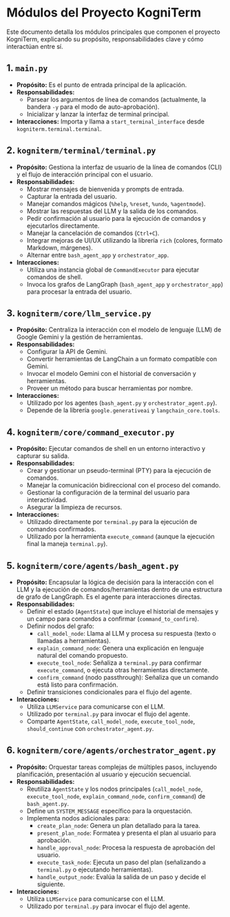 # Módulos del Proyecto KogniTerm

Este documento detalla los módulos principales que componen el proyecto KogniTerm, explicando su propósito, responsabilidades clave y cómo interactúan entre sí.

## 1. `main.py`

*   **Propósito:** Es el punto de entrada principal de la aplicación.
*   **Responsabilidades:**
    *   Parsear los argumentos de línea de comandos (actualmente, la bandera `-y` para el modo de auto-aprobación).
    *   Inicializar y lanzar la interfaz de terminal principal.
*   **Interacciones:** Importa y llama a `start_terminal_interface` desde `kogniterm.terminal.terminal`.

## 2. `kogniterm/terminal/terminal.py`

*   **Propósito:** Gestiona la interfaz de usuario de la línea de comandos (CLI) y el flujo de interacción principal con el usuario.
*   **Responsabilidades:**
    *   Mostrar mensajes de bienvenida y prompts de entrada.
    *   Capturar la entrada del usuario.
    *   Manejar comandos mágicos (`%help`, `%reset`, `%undo`, `%agentmode`).
    *   Mostrar las respuestas del LLM y la salida de los comandos.
    *   Pedir confirmación al usuario para la ejecución de comandos y ejecutarlos directamente.
    *   Manejar la cancelación de comandos (`Ctrl+C`).
    *   Integrar mejoras de UI/UX utilizando la librería `rich` (colores, formato Markdown, márgenes).
    *   Alternar entre `bash_agent_app` y `orchestrator_app`.
*   **Interacciones:**
    *   Utiliza una instancia global de `CommandExecutor` para ejecutar comandos de shell.
    *   Invoca los grafos de LangGraph (`bash_agent_app` y `orchestrator_app`) para procesar la entrada del usuario.

## 3. `kogniterm/core/llm_service.py`

*   **Propósito:** Centraliza la interacción con el modelo de lenguaje (LLM) de Google Gemini y la gestión de herramientas.
*   **Responsabilidades:**
    *   Configurar la API de Gemini.
    *   Convertir herramientas de LangChain a un formato compatible con Gemini.
    *   Invocar el modelo Gemini con el historial de conversación y herramientas.
    *   Proveer un método para buscar herramientas por nombre.
*   **Interacciones:**
    *   Utilizado por los agentes (`bash_agent.py` y `orchestrator_agent.py`).
    *   Depende de la librería `google.generativeai` y `langchain_core.tools`.

## 4. `kogniterm/core/command_executor.py`

*   **Propósito:** Ejecutar comandos de shell en un entorno interactivo y capturar su salida.
*   **Responsabilidades:**
    *   Crear y gestionar un pseudo-terminal (PTY) para la ejecución de comandos.
    *   Manejar la comunicación bidireccional con el proceso del comando.
    *   Gestionar la configuración de la terminal del usuario para interactividad.
    *   Asegurar la limpieza de recursos.
*   **Interacciones:**
    *   Utilizado directamente por `terminal.py` para la ejecución de comandos confirmados.
    *   Utilizado por la herramienta `execute_command` (aunque la ejecución final la maneja `terminal.py`).

## 5. `kogniterm/core/agents/bash_agent.py`

*   **Propósito:** Encapsular la lógica de decisión para la interacción con el LLM y la ejecución de comandos/herramientas dentro de una estructura de grafo de LangGraph. Es el agente para interacciones directas.
*   **Responsabilidades:**
    *   Definir el estado (`AgentState`) que incluye el historial de mensajes y un campo para comandos a confirmar (`command_to_confirm`).
    *   Definir nodos del grafo:
        *   `call_model_node`: Llama al LLM y procesa su respuesta (texto o llamadas a herramientas).
        *   `explain_command_node`: Genera una explicación en lenguaje natural del comando propuesto.
        *   `execute_tool_node`: Señaliza a `terminal.py` para confirmar `execute_command`, o ejecuta otras herramientas directamente.
        *   `confirm_command` (nodo passthrough): Señaliza que un comando está listo para confirmación.
    *   Definir transiciones condicionales para el flujo del agente.
*   **Interacciones:**
    *   Utiliza `LLMService` para comunicarse con el LLM.
    *   Utilizado por `terminal.py` para invocar el flujo del agente.
    *   Comparte `AgentState`, `call_model_node`, `execute_tool_node`, `should_continue` con `orchestrator_agent.py`.

## 6. `kogniterm/core/agents/orchestrator_agent.py`

*   **Propósito:** Orquestar tareas complejas de múltiples pasos, incluyendo planificación, presentación al usuario y ejecución secuencial.
*   **Responsabilidades:**
    *   Reutiliza `AgentState` y los nodos principales (`call_model_node`, `execute_tool_node`, `explain_command_node`, `confirm_command`) de `bash_agent.py`.
    *   Define un `SYSTEM_MESSAGE` específico para la orquestación.
    *   Implementa nodos adicionales para:
        *   `create_plan_node`: Genera un plan detallado para la tarea.
        *   `present_plan_node`: Formatea y presenta el plan al usuario para aprobación.
        *   `handle_approval_node`: Procesa la respuesta de aprobación del usuario.
        *   `execute_task_node`: Ejecuta un paso del plan (señalizando a `terminal.py` o ejecutando herramientas).
        *   `handle_output_node`: Evalúa la salida de un paso y decide el siguiente.
*   **Interacciones:**
    *   Utiliza `LLMService` para comunicarse con el LLM.
    *   Utilizado por `terminal.py` para invocar el flujo del agente.